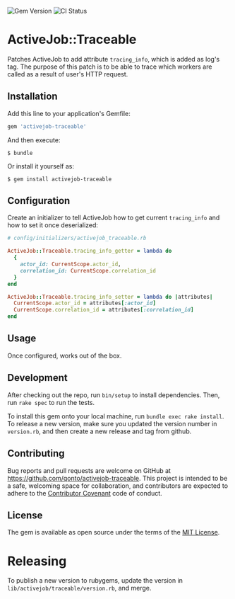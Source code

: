 ![Gem Version](https://badge.fury.io/rb/activejob-traceable.svg) ![CI Status](https://github.com/qonto/activejob-traceable/actions/workflows/tests.yml/badge.svg)

# ActiveJob::Traceable

Patches ActiveJob to add attribute `tracing_info`, which is added as log's tag.
The purpose of this patch is to be able to trace which workers are called as a result of user's HTTP request.

## Installation

Add this line to your application's Gemfile:

```ruby
gem 'activejob-traceable'
```

And then execute:

    $ bundle

Or install it yourself as:

    $ gem install activejob-traceable

## Configuration

Create an initializer to tell ActiveJob how to get current `tracing_info` and how to set it once deserialized:

```ruby
# config/initializers/activejob_traceable.rb

ActiveJob::Traceable.tracing_info_getter = lambda do
  {
    actor_id: CurrentScope.actor_id,
    correlation_id: CurrentScope.correlation_id
  }
end

ActiveJob::Traceable.tracing_info_setter = lambda do |attributes|
  CurrentScope.actor_id = attributes[:actor_id]
  CurrentScope.correlation_id = attributes[:correlation_id]
end
```

## Usage

Once configured, works out of the box.

## Development

After checking out the repo, run `bin/setup` to install dependencies. Then, run `rake spec` to run the tests.

To install this gem onto your local machine, run `bundle exec rake install`. To release a new version, make sure you updated the version number in `version.rb`, and then create a new release and tag from github.

## Contributing

Bug reports and pull requests are welcome on GitHub at https://github.com/qonto/activejob-traceable. This project is intended to be a safe, welcoming space for collaboration, and contributors are expected to adhere to the [Contributor Covenant](http://contributor-covenant.org) code of conduct.

## License

The gem is available as open source under the terms of the [MIT License](https://opensource.org/licenses/MIT).

# Releasing

To publish a new version to rubygems, update the version in `lib/activejob/traceable/version.rb`, and merge.
